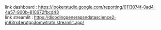 link dashboard : https://lookerstudio.google.com/reporting/0113074f-0ad4-4a57-900b-810672fbcd43
<br>
link streamlit : https://dicodingpenerapandatascience2-jn83rx4erutgp3omwtratn.streamlit.app/
